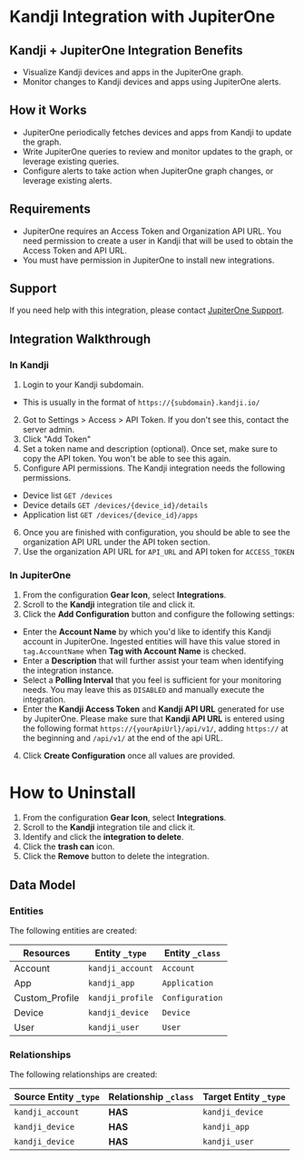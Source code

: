 # Kandji Integration with JupiterOne

## Kandji + JupiterOne Integration Benefits

- Visualize Kandji devices and apps in the JupiterOne graph.
- Monitor changes to Kandji devices and apps using JupiterOne alerts.

## How it Works

- JupiterOne periodically fetches devices and apps from Kandji to update the
  graph.
- Write JupiterOne queries to review and monitor updates to the graph, or
  leverage existing queries.
- Configure alerts to take action when JupiterOne graph changes, or leverage
  existing alerts.

## Requirements

- JupiterOne requires an Access Token and Organization API URL. You need
  permission to create a user in Kandji that will be used to obtain the Access
  Token and API URL.
- You must have permission in JupiterOne to install new integrations.

## Support

If you need help with this integration, please contact
[JupiterOne Support](https://support.jupiterone.io).

## Integration Walkthrough

### In Kandji

1. Login to your Kandji subdomain.

- This is usually in the format of `https://{subdomain}.kandji.io/`

2. Got to Settings > Access > API Token. If you don't see this, contact the
   server admin.
3. Click "Add Token"
4. Set a token name and description (optional). Once set, make sure to copy the
   API token. You won't be able to see this again.
5. Configure API permissions. The Kandji integration needs the following
   permissions.

- Device list `GET /devices`
- Device details `GET /devices/{device_id}/details`
- Application list `GET /devices/{device_id}/apps`

6. Once you are finished with configuration, you should be able to see the
   organization API URL under the API token section.
7. Use the organization API URL for `API_URL` and API token for `ACCESS_TOKEN`

### In JupiterOne

1. From the configuration **Gear Icon**, select **Integrations**.
2. Scroll to the **Kandji** integration tile and click it.
3. Click the **Add Configuration** button and configure the following settings:

- Enter the **Account Name** by which you'd like to identify this Kandji account
  in JupiterOne. Ingested entities will have this value stored in
  `tag.AccountName` when **Tag with Account Name** is checked.
- Enter a **Description** that will further assist your team when identifying
  the integration instance.
- Select a **Polling Interval** that you feel is sufficient for your monitoring
  needs. You may leave this as `DISABLED` and manually execute the integration.
- Enter the **Kandji Access Token** and **Kandji API URL** generated for use by
  JupiterOne. Please make sure that **Kandji API URL** is entered using the
  following format `https://{yourApiUrl}/api/v1/`, adding `https://` at the
  beginning and `/api/v1/` at the end of the api URL.

4. Click **Create Configuration** once all values are provided.

# How to Uninstall

1. From the configuration **Gear Icon**, select **Integrations**.
2. Scroll to the **Kandji** integration tile and click it.
3. Identify and click the **integration to delete**.
4. Click the **trash can** icon.
5. Click the **Remove** button to delete the integration.

<!-- {J1_DOCUMENTATION_MARKER_START} -->
<!--
********************************************************************************
NOTE: ALL OF THE FOLLOWING DOCUMENTATION IS GENERATED USING THE
"j1-integration document" COMMAND. DO NOT EDIT BY HAND! PLEASE SEE THE DEVELOPER
DOCUMENTATION FOR USAGE INFORMATION:

https://github.com/JupiterOne/sdk/blob/main/docs/integrations/development.md
********************************************************************************
-->

## Data Model

### Entities

The following entities are created:

| Resources      | Entity `_type`   | Entity `_class` |
| -------------- | ---------------- | --------------- |
| Account        | `kandji_account` | `Account`       |
| App            | `kandji_app`     | `Application`   |
| Custom_Profile | `kandji_profile` | `Configuration` |
| Device         | `kandji_device`  | `Device`        |
| User           | `kandji_user`    | `User`          |

### Relationships

The following relationships are created:

| Source Entity `_type` | Relationship `_class` | Target Entity `_type` |
| --------------------- | --------------------- | --------------------- |
| `kandji_account`      | **HAS**               | `kandji_device`       |
| `kandji_device`       | **HAS**               | `kandji_app`          |
| `kandji_device`       | **HAS**               | `kandji_user`         |

<!--
********************************************************************************
END OF GENERATED DOCUMENTATION AFTER BELOW MARKER
********************************************************************************
-->
<!-- {J1_DOCUMENTATION_MARKER_END} -->

